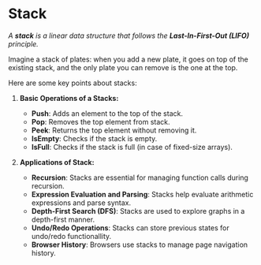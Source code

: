 # Stack

_A **stack** is a linear data structure that follows the **Last-In-First-Out (LIFO)** principle._

Imagine a stack of plates: when you add a new plate, it goes on top of the existing stack, and the only plate you can remove is the one at the top.

Here are some key points about stacks:
1. **Basic Operations of a Stacks:**
    - **Push**: Adds an element to the top of the stack.
    - **Pop**: Removes the top element from stack.
    - **Peek**: Returns the top element without removing it.
    - **IsEmpty**: Checks if the stack is empty.
    - **IsFull**: Checks if the stack is full (in case of fixed-size arrays).
  
2. **Applications of Stack:**
    - **Recursion**: Stacks are essential for managing function calls during recursion.
    - **Expression Evaluation and Parsing**: Stacks help evaluate arithmetic expressions and parse syntax.
    - **Depth-First Search (DFS)**: Stacks are used to explore graphs in a depth-first manner.
    - **Undo/Redo Operations**: Stacks can store previous states for undo/redo functionallity.
    - **Browser History**: Browsers use stacks to manage page navigation history.
